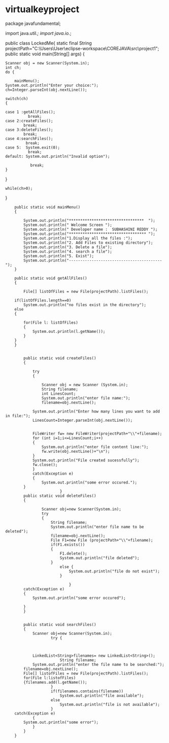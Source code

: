 # virtualkeyproject
package javafundamental;

import java.util.*;
import java.io.*;



public class LockedMe{
static final String projectPath="C:\\Users\\User\\eclipse-workspace\\COREJAVA\\src\\project1";
public static void main(String[] args) {
		
	Scanner obj = new Scanner(System.in);
	int ch;
	do {
		
		mainMenu();
	System.out.println("Enter your choice:");
	ch=Integer.parseInt(obj.nextLine());
		
	switch(ch)
	{
	
	case 1 :getAllFiles();
	          break;
	case 2:createFiles();
	        break;
	case 3:deleteFiles();
	        break;
	case 4:searchFiles();
	         break;
	case 5:  System.exit(0);
	          break;
	default: System.out.println("Invalid option");
	
		       break;
	}		
}
	
	while(ch>0);	

	
}
	
		public static void mainMenu()
		{
			
			System.out.println("*********************************  ");
			System.out.println(" Welcome Screen ");
			System.out.println(" Developer name :  SUBHASHINI REDDY ");
			System.out.println("********************************** ");
			System.out.println("1.Display all the files :");
			System.out.println("2. Add Files to existing directory");
			System.out.println("3. Delete a file");
			System.out.println("4. search a file");
			System.out.println("5. Exist");
			System.out.println("----------------------------------------- ");
		}
	
		public static void getAllFiles()
		{
			
			File[] listOfFiles = new File(projectPath).listFiles();
		
		if(listOfFiles.length==0)
			System.out.println("no files exist in the directory");
		else
		{
			
			for(File l: listOfFiles)
			{
				System.out.println(l.getName());
			}
		}	
		}
						
		
			public static void createFiles()
			{
				
				try
				{
				
					Scanner obj = new Scanner (System.in);
					String filename;
					int LinesCount;
					System.out.println("enter file name:");
					filename=obj.nextLine();
	
				System.out.println("Enter how many lines you want to add in file:");
				LinesCount=Integer.parseInt(obj.nextLine());
				
				
				FileWriter fw= new FileWriter(projectPath+"\\"+filename);
				for (int i=1;i<=LinesCount;i++)
				{
					System.out.println("enter file content line:");
					fw.write(obj.nextLine()+"\n");
				}
				System.out.println("File created sucessfully");
				fw.close();
				}
				catch(Exception e)
				{
					System.out.println("some error occured.");
			}
							}
			public static void deleteFiles()
			{
				
					Scanner obj=new Scanner(System.in);
					try 
					{
						String filename;
						System.out.println("enter file name to be deleted");
						filename=obj.nextLine();
						File F1=new File (projectPath+"\\"+filename);
						if(F1.exists())
						{
							F1.delete();
							System.out.println("file deleted");
						}
							else {
								System.out.println("file do not exist");
							}
						
								}
			catch(Exception e)
			{
				System.out.println("some error occured"); 	
			
			}
			}
			
			
			public static void searchFiles()
			{
				Scanner obj=new Scanner(System.in);
						try {
					
				
			
				LinkedList<String>filenames= new LinkedList<String>();
							String filename;
				System.out.println("enter the file name to be searched:");
			filename=obj.nextLine();
			File[] listofFiles = new File(projectPath).listFiles();
			for(File l:listofFiles)
			{filenames.add(l.getName());
						}
						if(filenames.contains(filename))
							System.out.println("file available");
						else
							System.out.println("file is not available");
						}
		catch(Exception e)
				{
			System.out.println("some error");
				}
			}
		}
		
		
